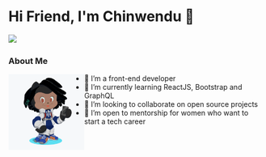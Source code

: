 # Hi Friend, I'm Chinwendu 👋

<img src="https://raw.githubusercontent.com/dindustack/dindustack/master/dindustack.surge.sh.jpg">

### About Me
<img align="left" width="150" height="150" src="https://raw.githubusercontent.com/dindustack/dindustack/master/octocat.png">
 
- 🔭 I’m a front-end developer
- 🌱 I’m currently learning ReactJS, Bootstrap and GraphQL
- 👯 I’m looking to collaborate on open source projects
- 🤔 I’m open to mentorship for women who want to start a tech career

